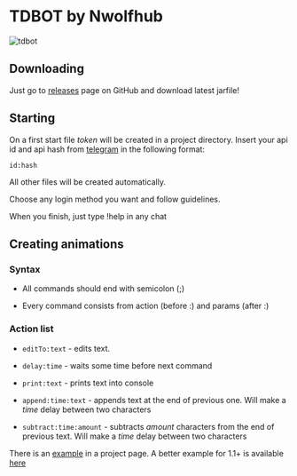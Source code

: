 # TDBOT by Nwolfhub
![tdbot](https://i.imgur.com/ArPH5v9.png)

## Downloading

Just go to [releases](https://github.com/s0m31-hub/tdbot/releases) page on GitHub and download latest jarfile!

## Starting

On a first start file *token* will be created in a project directory. Insert your api id and api hash from [telegram](https://my.telegram.org/apps) in the following format:

```id:hash
id:hash
```

All other files will be created automatically.

Choose any login method you want and follow guidelines.

When you finish, just type !help in any chat

## Creating animations

### Syntax

* All commands should end with semicolon (;)

* Every command consists from action (before :) and params (after :)

### Action list

* `editTo:text` - edits text. 

* `delay:time` - waits some time before next command

* `print:text` - prints text into console

* `append:time:text` - appends text at the end of previous one. Will make a *time* delay between two characters

* `subtract:time:amount` - subtracts *amount* characters from the end of previous text. Will make a *time* delay between two characters

There is an [example](https://github.com/s0m31-hub/tdbot/blob/main/test.numar) in a project page. A better example for 1.1+ is available [here](https://github.com/s0m31-hub/tdbot/blob/main/test2.numar)



